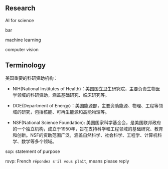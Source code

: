 ## Research

AI for science

bar 

machine learning

computer vision



## Terminology

美国重要的科研资助机构：

- NIH(National Institutes of Health)：美国国立卫生研究院，主要负责生物医学领域的科研资助，涵盖基础研究、临床研究等。

- DOE(Department of Energy)：美国能源部，主要资助能源、物理、工程等领域的研究，包括核能、可再生能源和高能物理等。

- NSF(National Science Foundation): 美国国家科学基金会，是美国联邦政府的一个独立机构，成立于1950年，旨在支持科学和工程领域的基础研究、教育和创新。NSF的资助范围广泛，涵盖自然科学、社会科学、工程学、计算机科学、数学等多个领域。

sop: statement of purpose

rsvp: French `répondez s'il vous plaît`, means please reply